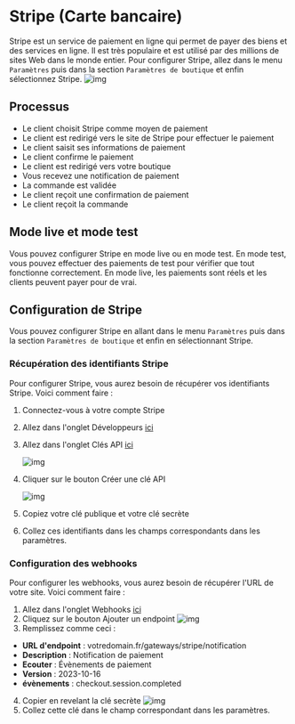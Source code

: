 # Stripe (Carte bancaire)
Stripe est un service de paiement en ligne qui permet de payer des biens et des services en ligne. Il est très populaire et est utilisé par des millions de sites Web dans le monde entier.
Pour configurer Stripe, allez dans le menu `Paramètres` puis dans la section `Paramètres de boutique` et enfin sélectionnez Stripe.
![img](/img/next_gen/settings/store/payment_gateways/stripe/config.png)
## Processus
- Le client choisit Stripe comme moyen de paiement
- Le client est redirigé vers le site de Stripe pour effectuer le paiement
- Le client saisit ses informations de paiement
- Le client confirme le paiement
- Le client est redirigé vers votre boutique
- Vous recevez une notification de paiement
- La commande est validée
- Le client reçoit une confirmation de paiement
- Le client reçoit la commande
## Mode live et mode test
Vous pouvez configurer Stripe en mode live ou en mode test. En mode test, vous pouvez effectuer des paiements de test pour vérifier que tout fonctionne correctement. En mode live, les paiements sont réels et les clients peuvent payer pour de vrai.
## Configuration de Stripe
Vous pouvez configurer Stripe en allant dans le menu `Paramètres` puis dans la section `Paramètres de boutique` et enfin en sélectionnant Stripe.
### Récupération des identifiants Stripe
Pour configurer Stripe, vous aurez besoin de récupérer vos identifiants Stripe. Voici comment faire :
1. Connectez-vous à votre compte Stripe
2. Allez dans l'onglet Développeurs [ici](https://dashboard.stripe.com/developers)
3. Allez dans l'onglet Clés API [ici](https://dashboard.stripe.com/apikeys)

    ![img](/img/next_gen/settings/store/payment_gateways/stripe/apikeys.png)
4. Cliquer sur le bouton Créer une clé API

    ![img](/img/next_gen/settings/store/payment_gateways/stripe/apikey.png)

4. Copiez votre clé publique et votre clé secrète
5. Collez ces identifiants dans les champs correspondants dans les paramètres.
### Configuration des webhooks
Pour configurer les webhooks, vous aurez besoin de récupérer l'URL de votre site. Voici comment faire :
1. Allez dans l'onglet Webhooks [ici](https://dashboard.stripe.com/webhooks)
2. Cliquez sur le bouton Ajouter un endpoint
    ![img](/img/next_gen/settings/store/payment_gateways/stripe/webhooks.png)
3. Remplissez comme ceci :

- **URL d'endpoint** : votredomain.fr/gateways/stripe/notification
- **Description** : Notification de paiement
- **Ecouter** : Évènements de paiement
- **Version** : 2023-10-16
- **évènements** : checkout.session.completed
4. Copier en revelant la clé secrète
    ![img](/img/next_gen/settings/store/payment_gateways/stripe/secret.png)
5. Collez cette clé dans le champ correspondant dans les paramètres.